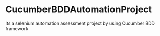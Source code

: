 # CucumberBDDAutomationProject
Its a selenium automation assessment project by using  Cucumber BDD framework
